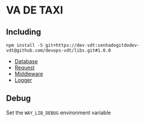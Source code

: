 # VA DE TAXI

## Including

```
npm install -S git+https://dev-vdt:senhadogitdodev-vdt@github.com/devops-vdt/libs.git#1.0.0
```

- [Database](database)
- [Request](request)
- [Middleware](middlewares)
- [Logger](logger)

## Debug

Set the `WAY_LIB_DEBUG` environment variable